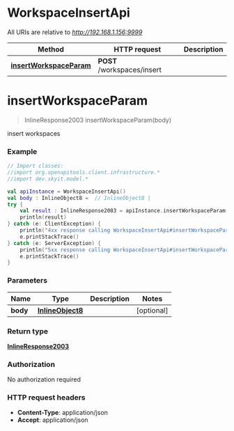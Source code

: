 # WorkspaceInsertApi

All URIs are relative to *http://192.168.1.156:9999*

Method | HTTP request | Description
------------- | ------------- | -------------
[**insertWorkspaceParam**](WorkspaceInsertApi.md#insertWorkspaceParam) | **POST** /workspaces/insert | 


<a name="insertWorkspaceParam"></a>
# **insertWorkspaceParam**
> InlineResponse2003 insertWorkspaceParam(body)



insert workspaces

### Example
```kotlin
// Import classes:
//import org.openapitools.client.infrastructure.*
//import dev.skyit.model.*

val apiInstance = WorkspaceInsertApi()
val body : InlineObject8 =  // InlineObject8 | 
try {
    val result : InlineResponse2003 = apiInstance.insertWorkspaceParam(body)
    println(result)
} catch (e: ClientException) {
    println("4xx response calling WorkspaceInsertApi#insertWorkspaceParam")
    e.printStackTrace()
} catch (e: ServerException) {
    println("5xx response calling WorkspaceInsertApi#insertWorkspaceParam")
    e.printStackTrace()
}
```

### Parameters

Name | Type | Description  | Notes
------------- | ------------- | ------------- | -------------
 **body** | [**InlineObject8**](InlineObject8.md)|  | [optional]

### Return type

[**InlineResponse2003**](InlineResponse2003.md)

### Authorization

No authorization required

### HTTP request headers

 - **Content-Type**: application/json
 - **Accept**: application/json


